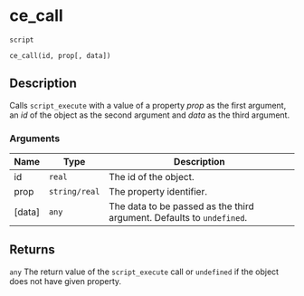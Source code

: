 # ce_call
`script`
```gml
ce_call(id, prop[, data])
```

## Description
Calls `script_execute` with a value of a property *prop* as the first
 argument, an *id* of the object as the second argument and *data* as the third
 argument.

### Arguments
| Name | Type | Description |
| ---- | ---- | ----------- |
| id | `real` | The id of the object. |
| prop | `string/real` | The property identifier. |
| [data] | `any` | The data to be passed as the third argument. Defaults to `undefined`. |

## Returns
`any` The return value of the `script_execute` call or `undefined` if
 the object does not have given property.